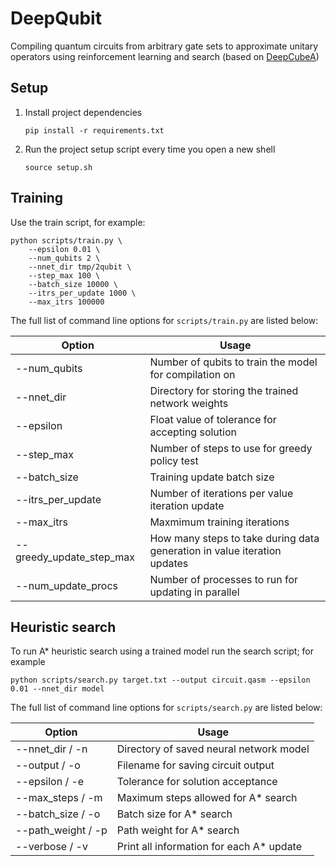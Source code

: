 # DeepQubit

Compiling quantum circuits from arbitrary gate sets to approximate unitary operators using reinforcement learning and search
(based on [DeepCubeA](https://cse.sc.edu/~foresta/assets/files/SolvingTheRubiksCubeWithDeepReinforcementLearningAndSearch_Final.pdf))

## Setup

1. Install project dependencies

    ```
    pip install -r requirements.txt
    ```

2. Run the project setup script every time you open a new shell

    ```
    source setup.sh
    ```

## Training

Use the train script, for example:

```
python scripts/train.py \
    --epsilon 0.01 \
    --num_qubits 2 \
    --nnet_dir tmp/2qubit \
    --step_max 100 \
    --batch_size 10000 \
    --itrs_per_update 1000 \
    --max_itrs 100000
```

The full list of command line options for `scripts/train.py` are listed below:

| Option | Usage |
| -- | -- |
| --num_qubits | Number of qubits to train the model for compilation on |
| --nnet_dir | Directory for storing the trained network weights |
| --epsilon | Float value of tolerance for accepting solution |
| --step_max | Number of steps to use for greedy policy test |
| --batch_size | Training update batch size |
| --itrs_per_update | Number of iterations per value iteration update |
| --max_itrs | Maxmimum training iterations |
| --greedy_update_step_max | How many steps to take during data generation in value iteration updates |
| --num_update_procs | Number of processes to run for updating in parallel |


## Heuristic search

To run A* heuristic search using a trained model run the search script; for example
```
python scripts/search.py target.txt --output circuit.qasm --epsilon 0.01 --nnet_dir model
```

The full list of command line options for `scripts/search.py` are listed below:

| Option | Usage |
| -- | -- |
| --nnet_dir / -n | Directory of saved neural network model |
| --output / -o | Filename for saving circuit output |
| --epsilon / -e | Tolerance for solution acceptance |
| --max_steps / -m | Maximum steps allowed for A* search |
| --batch_size / -o | Batch size for A* search |
| --path_weight / -p | Path weight for A* search |
| --verbose / -v | Print all information for each A* update |
